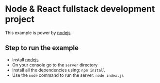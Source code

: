 # Node & React fullstack development project

This example is power by [nodejs](https://nodejs.org/en/)

## Step to run the example

- Install [nodejs](https://nodejs.org/en/)
- On your console go to the `server` directory
- Install all the dependencies using: `npm install`
- Use the `node` command to run the server: `node index.js`
